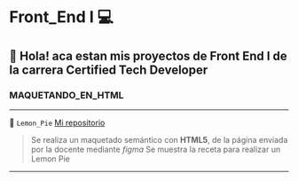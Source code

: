 # Front_End I 💻

## 👋 Hola! aca estan mis proyectos de Front End I de la carrera Certified Tech Developer

###  MAQUETANDO_EN_HTML 
---

🍋 `Lemon_Pie` [Mi repositorio](https://github.com/fllorgarcia/Front_End)
  
    
  > Se realiza un maquetado  semántico con **HTML5**, de la página enviada por la docente mediante *figma*
  > Se muestra la receta para realizar un Lemon Pie
  ---
    
 
